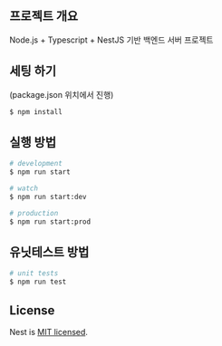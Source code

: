## 프로젝트 개요

Node.js + Typescript + NestJS 기반 백엔드 서버 프로젝트

## 세팅 하기

(package.json 위치에서 진행)

```bash
$ npm install
```

## 실행 방법

```bash
# development
$ npm run start

# watch
$ npm run start:dev

# production
$ npm run start:prod
```

## 유닛테스트 방법

```bash
# unit tests
$ npm run test
```

## License

Nest is [MIT licensed](https://github.com/nestjs/nest/blob/master/LICENSE).
